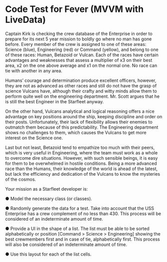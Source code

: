 # Code Test for Fever (MVVM with LiveData)

Captain Kirk is checking the crew database of the Enterprise in order to prepare for its next 5
year mission to boldly go where no man has gone before. Every member of the crew is assigned
to one of these areas: Science (blue), Engineering (red) or Command (yellow), and belong to
one of these races: Human, Betazoid or Vulcan. Each of the races have certain advantages and
weaknesses that assess a multiplier of x3 on their best area, x2 on the one above average and
x1 on the normal one. No race can tie with another in any area.

Humans’ courage and determination produce excellent officers, however, they are not as
advanced as other races and still do not have the grasp of science Vulcans have, although their
crafty and witty minds allow them to perform quite well on the engineering department. Mr. Scott
argues that he is still the best Engineer in the Starfleet anyway.

On the other hand, Vulcans analytical and logical reasoning offers a nice advantage on key
positions around the ship, keeping discipline and order on their posts. Unfortunately, their lack of
flexibility allows their enemies to outmatch them because of this predictability. The Engineering
department shows no challenges to them, which causes the Vulcans to get more interest on the
Science one.

Last but not least, Betazoid tend to empathize too much with their peers, which is very useful in
Engineering, where the team must work as a whole to overcome dire situations. However, with
such sensible beings, it is easy for them to be overwhelmed in hostile conditions. Being a more
advanced race than the Humans, their knowledge of the world is ahead of the latest, but lack the
efficiency and dedication of the Vulcans to know the mysteries of the cosmos.

Your mission as a Starfleet developer is:

● Model the necessary class (or classes).

● Randomly generate the data for a test. Take into account that the USS Enterprise has a
crew complement of no less than 430. This process will be considered of an
indeterminate amount of time.

● Provide a UI in the shape of a list. The list must be able to be sorted alphabetically or
position [Command > Science > Engineering] showing the best crewmembers first and
in case of tie, alphabetically first. This process will also be considered of an
indeterminate amount of time.

● Use this layout for each of the list cells.
